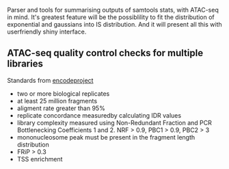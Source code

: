 Parser and tools for summarising outputs of samtools stats, with ATAC-seq in mind.
It's greatest feature will be the possiblility to fit the distribution of
exponential and gaussians into IS distribution. And it will present all this
with userfriendly shiny interface.

## ATAC-seq quality control checks for multiple libraries

Standards from [encodeproject](https://www.encodeproject.org/atac-seq/)

+ two or more biological replicates
+ at least 25 million fragments
+ aligment rate greater than 95%
+ replicate concordance measuredby calculating IDR values
+ library complexity measured using Non-Redundant Fraction and PCR Bottlenecking Coefficients 1 and 2. NRF > 0.9, PBC1 > 0.9, PBC2 > 3
+ mononucleosome peak must be present in the fragment length distribution
+ FRiP > 0.3
+ TSS enrichment
